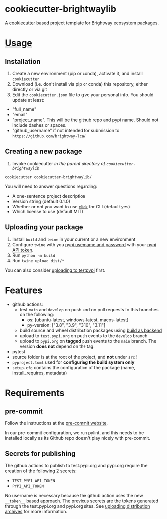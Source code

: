 # cookiecutter-brightwaylib

A [cookiecutter](https://cookiecutter.readthedocs.io/en/stable/index.html) based project template for Brightway ecosystem packages.

# [Usage](https://cookiecutter.readthedocs.io/en/stable/usage.html)

## Installation

1. Create a new environment (pip or conda), activate it, and install `cookiecutter`
2. Download (i.e. don't install via pip or conda) this repository, either directly or via git
3. Edit the `cookiecutter.json` file to give your personal info. You should update at least:

* "full_name"
* "email"
* "project_name". This will be the github repo and pypi name. Should not include dashes or spaces.
* "github_username" if not intended for submission to `https://github.com/brightway-lca/`

## Creating a new package

1. Invoke cookiecutter *in the parent directory of `cookiecutter-brightwaylib`*

```
cookiecutter cookiecutter-brightwaylib/
```

You will need to answer questions regarding:

+ A one-sentence project description
+ Version string (default 0.1.0)
+ Whether or not you want to use [click](https://click.palletsprojects.com/en/8.1.x/) for CLI (default yes)
+ Which license to use (default MIT)

## Uploading your package

1. Install `build` and `twine` in your current or a new environment
2. Configure `twine` with you [pypi username and password](https://twine.readthedocs.io/en/stable/#configuration) with your [pypi API token](https://pypi.org/help/#apitoken).
3. Run `python -m build` 
4. Run `twine upload dist/*`

You can also consider [uploading to testpypi](https://packaging.python.org/en/latest/tutorials/packaging-projects/#uploading-the-distribution-archives) first.

# Features

+ github actions:
    + test `main` and `develop` on push and on pull requests to this branches on the following:
        + os: [ubuntu-latest, windows-latest, macos-latest]
        + py-version: ["3.8", "3.9", "3.10", "3.11"]
    + build source and wheel distribution packages using [build as backend](https://packaging.python.org/en/latest/key_projects/#build)
    + upload to `test.pypi.org` on push events to the `develop` branch
    + upload to `pypi.org` on **tagged** push events to the `main` branch. The version **does not** depend on the tag.
+ pytest
+ source folder is at the root of the project, and **not** under `src` !
+ `pyproject.toml` used for **configuring the build system only**
+ `setup.cfg` contains the configuration of the package (name, install_requires, metadata)

# Requirements

## pre-commit

Follow the instructions at the [pre-commit website](https://pre-commit.com/).

In our pre-commit configuration, we run pylint, and this needs to be installed locally as its Github repo doesn't play nicely with pre-commit.

## Secrets for publishing
The github actions to publish to test.pypi.org and pypi.org require the creation of the following 2 secrets:

+ `TEST_PYPI_API_TOKEN`
+ `PYPI_API_TOKEN`

No username is necessary because the github action uses the new `__token__` based approach.
The previous secrets are the tokens generated through the test.pypi.org and pypi.org sites.
See [uploading distribution archives](https://packaging.python.org/en/latest/tutorials/packaging-projects/#uploading-the-distribution-archives) for more information.
